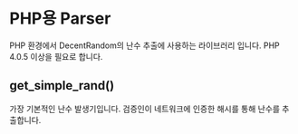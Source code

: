 # PHP용 Parser

PHP 환경에서 DecentRandom의 난수 추출에 사용하는 라이브러리 입니다. PHP 4.0.5 이상을 필요로 합니다.

## get_simple_rand()

가장 기본적인 난수 발생기입니다. 검증인이 네트워크에 인증한 해시를 통해 난수를 추출합니다. 
